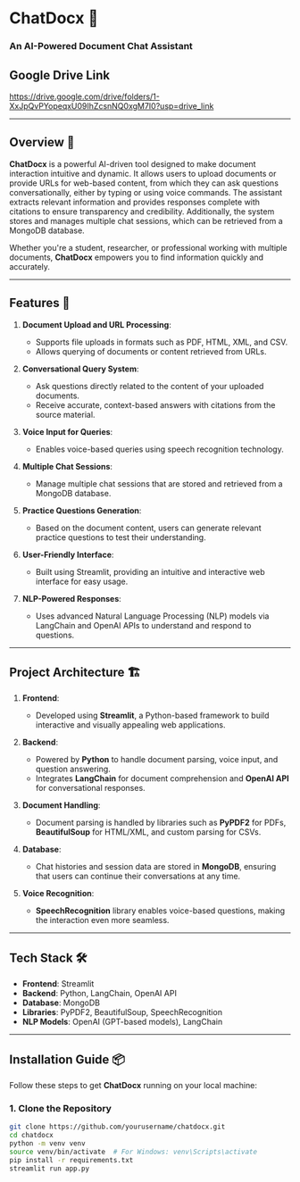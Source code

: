 # **ChatDocx** 💬

### An AI-Powered Document Chat Assistant

## Google Drive Link

https://drive.google.com/drive/folders/1-XxJpQvPYopeqxU09IhZcsnNQ0xgM7I0?usp=drive_link

---

## **Overview** 🎯

**ChatDocx** is a powerful AI-driven tool designed to make document interaction intuitive and dynamic. It allows users to upload documents or provide URLs for web-based content, from which they can ask questions conversationally, either by typing or using voice commands. The assistant extracts relevant information and provides responses complete with citations to ensure transparency and credibility. Additionally, the system stores and manages multiple chat sessions, which can be retrieved from a MongoDB database.

Whether you're a student, researcher, or professional working with multiple documents, **ChatDocx** empowers you to find information quickly and accurately.

---

## **Features** 🚀

1. **Document Upload and URL Processing**:
   - Supports file uploads in formats such as PDF, HTML, XML, and CSV.
   - Allows querying of documents or content retrieved from URLs.
2. **Conversational Query System**:
   - Ask questions directly related to the content of your uploaded documents.
   - Receive accurate, context-based answers with citations from the source material.
3. **Voice Input for Queries**:
   - Enables voice-based queries using speech recognition technology.
4. **Multiple Chat Sessions**:
   - Manage multiple chat sessions that are stored and retrieved from a MongoDB database.
5. **Practice Questions Generation**:

   - Based on the document content, users can generate relevant practice questions to test their understanding.

6. **User-Friendly Interface**:
   - Built using Streamlit, providing an intuitive and interactive web interface for easy usage.
7. **NLP-Powered Responses**:
   - Uses advanced Natural Language Processing (NLP) models via LangChain and OpenAI APIs to understand and respond to questions.

---

## **Project Architecture** 🏗

1. **Frontend**:

   - Developed using **Streamlit**, a Python-based framework to build interactive and visually appealing web applications.

2. **Backend**:
   - Powered by **Python** to handle document parsing, voice input, and question answering.
   - Integrates **LangChain** for document comprehension and **OpenAI API** for conversational responses.
3. **Document Handling**:
   - Document parsing is handled by libraries such as **PyPDF2** for PDFs, **BeautifulSoup** for HTML/XML, and custom parsing for CSVs.
4. **Database**:
   - Chat histories and session data are stored in **MongoDB**, ensuring that users can continue their conversations at any time.
5. **Voice Recognition**:
   - **SpeechRecognition** library enables voice-based questions, making the interaction even more seamless.

---

## **Tech Stack** 🛠

- **Frontend**: Streamlit
- **Backend**: Python, LangChain, OpenAI API
- **Database**: MongoDB
- **Libraries**: PyPDF2, BeautifulSoup, SpeechRecognition
- **NLP Models**: OpenAI (GPT-based models), LangChain

---

## **Installation Guide** 📦

Follow these steps to get **ChatDocx** running on your local machine:

### 1. Clone the Repository

```bash
git clone https://github.com/yourusername/chatdocx.git
cd chatdocx
python -m venv venv
source venv/bin/activate  # For Windows: venv\Scripts\activate
pip install -r requirements.txt
streamlit run app.py
```
